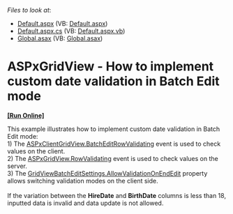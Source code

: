 <!-- default file list -->
*Files to look at*:

* [Default.aspx](./CS/WebSite/Default.aspx) (VB: [Default.aspx](./VB/WebSite/Default.aspx))
* [Default.aspx.cs](./CS/WebSite/Default.aspx.cs) (VB: [Default.aspx.vb](./VB/WebSite/Default.aspx.vb))
* [Global.asax](./CS/WebSite/Global.asax) (VB: [Global.asax](./VB/WebSite/Global.asax))
<!-- default file list end -->
# ASPxGridView - How to implement custom date validation in Batch Edit mode
<!-- run online -->
**[[Run Online]](https://codecentral.devexpress.com/t171182/)**
<!-- run online end -->


<p>This example illustrates how to implement custom date validation in Batch Edit mode: <br />1) The <a href="https://docs.devexpress.com/AspNet/js-ASPxClientGridView.BatchEditRowValidating">ASPxClientGridView.BatchEditRowValidating</a> event is used to check values on the client.<br />2) The <a href="https://docs.devexpress.com/AspNet/DevExpress.Web.ASPxGridView.RowValidating">ASPxGridView.RowValidating</a> event is used to check values on the server.<br />3) The <a href="https://docs.devexpress.com/AspNet/DevExpress.Web.GridBatchEditSettings.AllowValidationOnEndEdit">GridViewBatchEditSettings.AllowValidationOnEndEdit</a> property allows switching validation modes on the client side.  <br /><br />If the variation between the <strong>HireDate</strong> and <strong>BirthDate</strong> columns is less than 18, inputted data is invalid and data update is not allowed. </p>

<br/>


